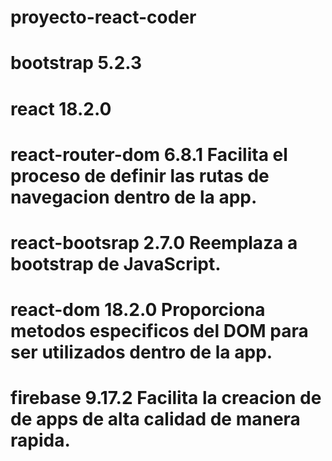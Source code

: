 # proyecto-react-coder
# bootstrap 5.2.3
# react 18.2.0
# react-router-dom 6.8.1 Facilita el proceso de definir las rutas de navegacion dentro de la app.
# react-bootsrap 2.7.0 Reemplaza a bootstrap de JavaScript.
# react-dom 18.2.0 Proporciona metodos especificos del DOM para ser utilizados dentro de la app.
# firebase 9.17.2 Facilita la creacion de de apps de alta calidad de manera rapida.

